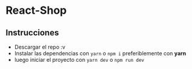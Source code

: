 # React-Shop

## Instrucciones
- Descargar el repo :v
- Instalar las dependencias con ``` yarn ``` o ``` npm i ``` preferiblemente con **yarn**
- luego iniciar el proyecto con ``` yarn dev ``` o ``` npm run dev ```
